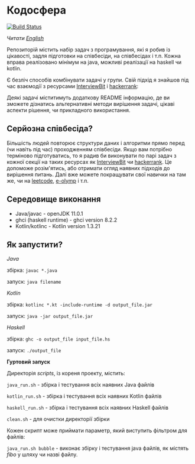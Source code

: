 # Кодосфера

[![Build Status](https://travis-ci.org/YaroslavHavrylovych/codility.svg?branch=development)](https://travis-ci.org/YaroslavHavrylovych/codility)

*Читати [English](README.md)*

Репозиторій містить набір задач з програмування, які я робив із цікавості,
задля підготовки на співбесіди, на співбесідах і т.п. 
Кожна вправа реалізовано мінімум на java, можливі реалізації на haskell чи kotlin.

Є безліч способів комбінувати задачі у групи. Свій підхід я знайшов під час взаємодії з ресурсами
[InterviewBit](https://www.interviewbit.com/courses/programming/)
і [hackerrank](https://www.hackerrank.com/dashboard):

Деякі задачі міститимуть додаткову README інформацію, де ви зможете дізнатись
альтернативні методи вирішення задачі, цікаві аспекти рішення, чи прикладного використання.

## Серйозна співбесіда?

Більшість людей повторює структури даних і алгоритми прямо перед (чи навіть під час) проходженням співбесіди.
Якщо вам потрібно терміново підготуватись, то я радив би виконувати по парі задач
з кожної секції на таких ресурсах як 
[InterviewBit](https://www.interviewbit.com/courses/programming/)
чи [hackerrank](https://www.hackerrank.com/dashboard). Це допоможе розім'ятись,
або отримати огляд наявних підходів до вирішення питань. Далі вже
можете покращувати свої навички на там же, чи на 
[leetcode](https://leetcode.com/), [e-olymp](https://www.e-olymp.com/uk/)
і т.п.

## Середовище виконання

* Java/javac - openJDK 11.0.1
* ghci (haskell runtime) - ghci version 8.2.2
* Kotlin/kotlinc - Kotlin version 1.3.21

## Як запустити?

_Java_

збірка: `javac *.java`

запуск: `java filename`

_Kotlin_

збірка: `kotlinc *.kt -include-runtime -d output_file.jar`

запуск: `java -jar output_file.jar`

_Haskell_

збірка: `ghc -o output_file input_file.hs`

запуск: `./output_file`

**Гуртовий запуск**

Директорія *scripts*, із кореня проекту, містить:

`java_run.sh` - збірка і тестування всіх наявних Java файлів

`kotlin_run.sh` - збірка і тестування всіх наявних Kotlin файлів 

`haskell_run.sh` - збірка і тестування всіх наявних Haskell файлів

`clean.sh` - для очистки директорії збірки

Кожен скрипт може приймати параметр, який виступить фільтром для файлів:

`java_run.sh bubble` - виконає збірку і тестування java файлів, як містять
*fibo* у шляху чи назві файлу.
